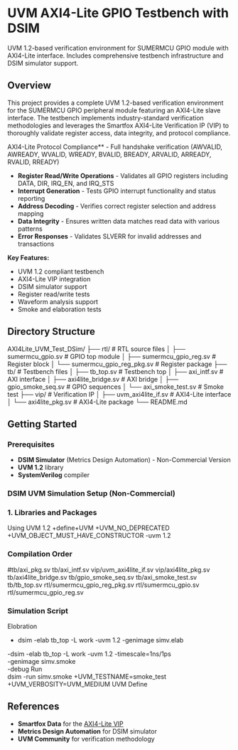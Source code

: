 # UVM AXI4-Lite GPIO Testbench with DSIM

UVM 1.2-based verification environment for SUMERMCU GPIO module with AXI4-Lite interface. Includes comprehensive testbench infrastructure and DSIM simulator support.

## Overview

This project provides a complete UVM 1.2-based verification environment for the SUMERMCU GPIO peripheral module featuring an AXI4-Lite slave interface. The testbench implements industry-standard verification methodologies and leverages the Smartfox AXI4-Lite Verification IP (VIP) to thoroughly validate register access, data integrity, and protocol compliance.

AXI4-Lite Protocol Compliance** - Full handshake verification (AWVALID, AWREADY, WVALID, WREADY, BVALID, BREADY, ARVALID, ARREADY, RVALID, RREADY)
-  **Register Read/Write Operations** - Validates all GPIO registers including DATA, DIR, IRQ_EN, and IRQ_STS
-  **Interrupt Generation** - Tests GPIO interrupt functionality and status reporting
-  **Address Decoding** - Verifies correct register selection and address mapping
-  **Data Integrity** - Ensures written data matches read data with various patterns
-  **Error Responses** - Validates SLVERR for invalid addresses and transactions

**Key Features:**
-  UVM 1.2 compliant testbench
-  AXI4-Lite VIP integration
-  DSIM simulator support
-  Register read/write tests
-  Waveform analysis support
-  Smoke and elaboration tests

## Directory Structure
AXI4Lite_UVM_Test_DSim/
├── rtl/                          # RTL source files
│   ├── sumermcu_gpio.sv         # GPIO top module
│   ├── sumermcu_gpio_reg.sv     # Register block
│   └── sumermcu_gpio_reg_pkg.sv # Register package
├── tb/                          # Testbench files
│   ├── tb_top.sv               # Testbench top
│   ├── axi_intf.sv             # AXI interface
│   ├── axi4lite_bridge.sv      # AXI bridge
│   ├── gpio_smoke_seq.sv       # GPIO sequences
│   └── axi_smoke_test.sv       # Smoke test
├── vip/                        # Verification IP
│   ├── uvm_axi4lite_if.sv     # AXI4-Lite interface
│   └── axi4lite_pkg.sv        # AXI4-Lite package
└── README.md

##  Getting Started

### Prerequisites
- **DSIM Simulator** (Metrics Design Automation) - Non-Commercial Version
- **UVM 1.2** library
- **SystemVerilog** compiler

###  DSIM UVM Simulation Setup (Non-Commercial)

### 1. Libraries and Packages
Using UVM 1.2
+define+UVM
+UVM_NO_DEPRECATED
+UVM_OBJECT_MUST_HAVE_CONSTRUCTOR
-uvm 1.2

### Compilation Order
#tb/axi_pkg.sv
tb/axi_intf.sv
vip/uvm_axi4lite_if.sv
vip/axi4lite_pkg.sv
tb/axi4lite_bridge.sv
tb/gpio_smoke_seq.sv
tb/axi_smoke_test.sv
tb/tb_top.sv
rtl/sumermcu_gpio_reg_pkg.sv
rtl/sumermcu_gpio.sv
rtl/sumermcu_gpio_reg.sv
### Simulation Script
Elobration
- dsim -elab tb_top -L work -uvm 1.2 -genimage simv.elab

-dsim -elab tb_top -L work -uvm 1.2 -timescale=1ns/1ps \
     -genimage simv.smoke \
     -debug
Run    
     dsim -run simv.smoke +UVM_TESTNAME=smoke_test +UVM_VERBOSITY=UVM_MEDIUM
UVM Define 
## References
- **Smartfox Data** for the [AXI4-Lite VIP](https://github.com/smartfoxdata/uvm_axi4lite)
- **Metrics Design Automation** for DSIM simulator
- **UVM Community** for verification methodology
